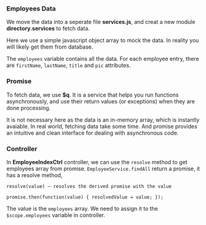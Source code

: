 ### Employees Data

We move the data into a seperate file **services.js**, and creat a new module **directory.services** to fetch data.

Here we use a simple javascript object array to mock the data. In reality you will likely get them from database. 

The ```employees``` variable contains all the data. For each employee entry, there are ```firstName```, ```lastName```, ```title``` and `pic` attributes.

### Promise

To fetch data, we use **$q**. It is a service that helps you run functions asynchronously, and use their return values (or exceptions) when they are done processing.

It is not necessary here as the data is an in-memory array, which is instantly avaiable. In real world, fetching data take some time. 
And promise provides an intuitive and clean interface for dealing with asynchronous code.

### Controller

In **EmployeeIndexCtrl** controller, we can use the `resolve` method to get employees array from promise. `EmployeeService.findAll` return 
a promise, it has a resolve method,

```
resolve(value) – resolves the derived promise with the value

promise.then(function(value) { resolvedValue = value; });

```

The value is the `employees` array. We need to assign it to the `$scope.employees` variable in controller.


